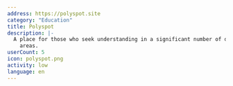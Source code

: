 ```yaml
---
address: https://polyspot.site
category: "Education"
title: Polyspot
description: |-
  A place for those who seek understanding in a significant number of different subject
    areas.
userCount: 5
icon: polyspot.png
activity: low
language: en
---
```

